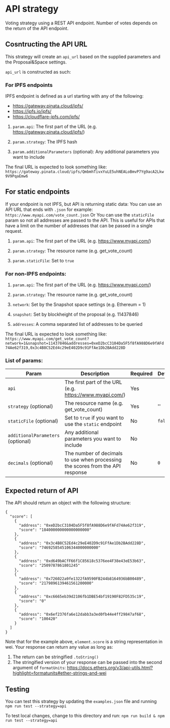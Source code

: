 # API strategy

Voting strategy using a REST API endpoint. Number of votes depends on the return of the API endpoint.

## Cosntructing the API URL
This strategy will create an `api_url` based on the supplied parameters and the Proposal&Space settings. 

`api_url` is constructed as such:

### For IPFS endpoints
IPFS endpoint is defined as a url starting with any of the following:
  - https://gateway.pinata.cloud/ipfs/
  - https://ipfs.io/ipfs/
  - https://cloudflare-ipfs.com/ipfs/

1. `param.api`: The first part of the URL (e.g. https://gateway.pinata.cloud/ipfs/)

2. `param.strategy`: The IPFS hash

3. `param.additionalParameters` (optional): Any additional parameters you want to include

The final URL is expected to look something like: `https://gateway.pinata.cloud/ipfs/QmbmhTivxYuLE5uhNEALoBmvP7Yg9acA2Lkw9V9PqaEmw6`

## For static endpoints
If your endpoint is not IPFS, but API is returning static data:
You can use an API URL that ends with `.json` for example: `https://www.myapi.com/vote_count.json`
Or You can use the `staticFile` param so not all addresses are passed to the API. This is useful for APIs that have a limit on the number of addresses that can be passed in a single request.

1. `param.api`: The first part of the URL (e.g. https://www.myapi.com/)

2. `param.strategy`: The resource name (e.g. get_vote_count)

3. `param.staticFile`: Set to `true`

### For non-IPFS endpoints:

1. `param.api`: The first part of the URL (e.g. https://www.myapi.com/)

2. `param.strategy`: The resource name (e.g. get_vote_count)

3. `network`: Set by the Snapshot space settings (e.g. Ethereum = 1)

4. `snapshot`: Set by blockheight of the proposal (e.g. 11437846)

5. `addresses`: A comma separated list of addresses to be queried

The final URL is expected to look something like: `https://www.myapi.com/get_vote_count?network=1&snapshot=11437846&addresses=0xeD2bcC3104Da5F5f8fA988D6e9fAFd74Ae62f319,0x3c4B8C52Ed4c29eE402D9c91FfAe1Db2BAdd228D`

### List of params:
| Param | Description | Required | Default |
| --- | --- | --- | --- |
| `api` | The first part of the URL (e.g. https://www.myapi.com/) | Yes | |
| `strategy` (optional) | The resource name (e.g. get_vote_count) | Yes | '' |
| `staticFile` (optional) | Set to `true` if you want to use the `static` endpoint | No | `false` |
| `additionalParameters` (optional) | Any additional parameters you want to include | No | |
| `decimals` (optional) | The number of decimals to use when processing the scores from the API response | No | `0` |

## Expected return of API
The API should return an object with the following structure:
```
{
  "score": [
    {
      "address": "0xeD2bcC3104Da5F5f8fA988D6e9fAFd74Ae62f319",
      "score": "184000000000000000000"
    },
    {
      "address": "0x3c4B8C52Ed4c29eE402D9c91FfAe1Db2BAdd228D",
      "score": "7469258545106344000000000"
    },
    {
      "address": "0xd649bACfF66f1C85618c5376ee4F38e43eE53b63",
      "score": "2509787861801245"
    },
    {
      "address": "0x726022a9fe1322fA9590FB244b8164936bB00489",
      "score": "2179896139461561200000"
    },
    {
      "address": "0xc6665eb39d2106fb1DBE54bf19190F82FD535c19",
      "score": "0"
    },
    {
      "address": "0x6ef2376fa6e12dabb3a3ed0fb44e4ff29847af68",
      "score": "100420"
    }
  ]
}
```

Note that for the example above, `element.score` is a string representation in wei. Your response can return any value as long as:
  1. The return can be stringified `.toString()`
  2. The stringified version of your response can be passed into the second argument of `formatUnits`: https://docs.ethers.org/v3/api-utils.html?highlight=formatunits#ether-strings-and-wei

## Testing
You can test this strategy by updating the `examples.json` file and running `npm run test --strategy=api`

To test local changes, change to this directory and run: `npm run build & npm run test --strategy=api`
